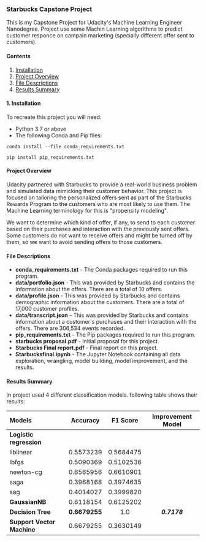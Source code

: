 ### Starbucks Capstone Project

This is my Capstone Project for Udacity's Machine Learning Engineer Nanodegree. Project use some Machin Learning algorithms to predict customer responce on campain marketing (specially different offer sent to customers).

#### Contents

1. [Installation](#installation)
2. [Project Overview](#project)
3. [File Descriptions](#filedes)
4. [Results Summary](#result)

<a id='installation'></a>
#### 1. Installation

To recreate this project you will need:
- Python 3.7 or above
- The following Conda and Pip files:

`conda install --file conda_requirements.txt`

`pip install pip_requirements.txt`

<a id='project'></a>
#### Project Overview

Udacity partnered with Starbucks to provide a real-world business problem and simulated data mimicking their customer behavior. This project is focused on tailoring the personalized offers sent as part of the Starbucks Rewards Program to the customers who are most likely to use them. The Machine Learning terminology for this is "propensity modeling".

We want to determine which kind of offer, if any, to send to each customer based on their purchases and interaction with the previously sent offers. Some customers do not want to receive offers and might be turned off by them, so we want to avoid sending offers to those customers.

<a id='filedes'></a>
#### File Descriptions

- **conda_requirements.txt** - The Conda packages required to run this program.
- **data/portfolio.json** - This was provided by Starbucks and contains the information about the offers. There are a total of 10 offers.
- **data/profile.json** - This was provided by Starbucks and contains demographic information about the customers. There are a total of 17,000 customer profiles.
- **data/transcript.json** - This was provided by Starbucks and contains information about a customer's purchases and their interaction with the offers. There are 306,534 events recorded.
- **pip_requirements.txt** - The Pip packages required to run this program.
- **starbucks proposal.pdf** - Initial proposal for this project.
- **Starbucks Final report.pdf** - Final report on this project.
- **Starbucksfinal.ipynb** - The Jupyter Notebook containing all data exploration, wrangling, model building, model improvement, and the results.

<a id='result'></a>
#### Results Summary

In project used 4 different classification models. following table shows their results:

| Models                 |**Accuracy**|**F1 Score**|**Improvement Model**|
|:-----------------------|:--------:|:--------:|:-----------------:|
|**Logistic regression** |          |          |                   |
|liblinear               |0.5573239 |0.5684475 |                   |
| lbfgs                  |0.5090369 |0.5102536 |                   |
| newton-cg              |0.6565956 |0.6610901 |                   |
| saga                   |0.3968168 |0.3974635 |                   |
| sag                    |0.4014027 |0.3999820 |                   |
|**GaussianNB**          |0.6118154 |0.6125202 |                   |
|**Decision Tree**       |**0.6679255**| 1.0   |***0.7178***       |
|**Support Vector Machine**|0.6679255|0.3630149|                   |
